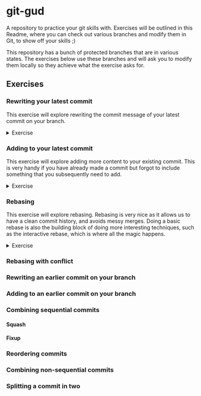 # git-gud
A repository to practice your git skills with. Exercises will be outlined in this Readme, where you can check out various branches and modify them in Git, to show off your skills ;)

This repository has a bunch of protected branches that are in various states. The exercises below use these branches and will ask you to modify them locally so they achieve what the exercise asks for.

## Exercises

### Rewriting your latest commit

This exercise will explore rewriting the commit message of your latest commit on your branch.

<details>
<summary>Exercise</summary>

##### Setup
Check out the branch `exercise-latest-commit-rewrite`.

Confirm that if you run `git --no-pager log --pretty=format:%s 81795d5..HEAD` you see the following:
```commandline
git --no-pager log --pretty=format:%s 81795d5..HEAD

CHANGE ME
```
This command shows the commit messages between the HEAD of your branch and the commit where `exercise-latest-commit-rewrite` branched off of (if there is a % that can be ignored).

##### Task
Change the message of the latest commit so that it instead displays the following:

```commandline
git --no-pager log --pretty=format:%s 81795d5..HEAD

changed%
```

</details>

### Adding to your latest commit
This exercise will explore adding more content to your existing commit. This is very handy if you have already made a commit but forgot to include something that you subsequently need to add.

<details>
<summary>Exercise</summary>

##### Setup
Check out the branch `exercise-latest-commit-add-file`.

Confirm that if you run `git --no-pager diff -r ffd218f HEAD` you see the following:
```commandline
git --no-pager diff -r ffd218f HEAD

diff --git a/some_file.txt b/some_file.txt
new file mode 100644
index 0000000..c915c72
--- /dev/null
+++ b/some_file.txt
@@ -0,0 +1 @@
+A file to demonstrate adding to commits.
```
This command shows the changes between the HEAD of your branch and the commit where `exercise-latest-commit-add-file` branched off of (The actual changes is what's important here, not the info at the top).

##### Task
Add to the latest commit so that we include another line in the file:

```commandline
git --no-pager diff -r ffd218f HEAD

diff --git a/some_file.txt b/some_file.txt
new file mode 100644
index 0000000..b835cea
--- /dev/null
+++ b/some_file.txt
@@ -0,0 +1,2 @@
+A file to demonstrate adding to commits.
+Changes I've added!
```

</details>

### Rebasing
This exercise will explore rebasing. Rebasing is very nice as it allows us to have a clean commit history, and avoids messy merges. Doing a basic rebase is also the building block of doing more interesting techniques, such as the interactive rebase, which is where all the magic happens.

<details>
<summary>Exercise</summary>

##### Setup

In this exercise we'll be playing with two branches. The first one is `exercise-rebasing-base`. Pretend to see this one as the 'main' branch in your repo. This is typically the branch you want to merge your work into eventually. The other branch we will be using is `exercise-rebasing-rebase-branch`. Pretend this is your 'feature' branch that you've been doing development on.

The key thing to notice here is that work has been happening on our base branch after we branched off with our feature branch. If you do `git log origin/exercise-rebasing-rebase-branch` you can see that there is a commit to 'add sample file 2', however you can't see the 'add sample file 1' commit. This is because we branched off of the base branch before this commit happened (we branched off at b9dd7a0). If you do `git log origin/exercise-rebasing-base` you can see that we've added the 'add sample file 1' commit after where we branched off.

Check out the branch `exercise-rebasing-rebase-branch` and run `git --no-pager log --pretty=format:%s b9dd7a0..HEAD` to confirm you can only see the 'add sample file 2' commit:

```commandline
git --no-pager log --pretty=format:%s b9dd7a0..HEAD

add sample file 2 (should be applied after sample file 1)
```

##### Task
Rebase `exercise-rebasing-rebase-branch` onto `exercise-rebasing-base` so that the 'feature' branch will have its commits on top of the 'base' branch. Output should look like this:

```commandline
git --no-pager log --pretty=format:%s b9dd7a0..HEAD

add sample file 2 (should be applied after sample file 1)
add sample file 1 (should be applied before sample file 2)
```

If you do a simple `git log` you should now see that the base of your feature branch is again on top of the base branch, with your extra commit adding file 2.

</details>

### Rebasing with conflict

### Rewriting an earlier commit on your branch

### Adding to an earlier commit on your branch

### Combining sequential commits

#### Squash

#### Fixup

### Reordering commits

### Combining non-sequential commits

### Splitting a commit in two


